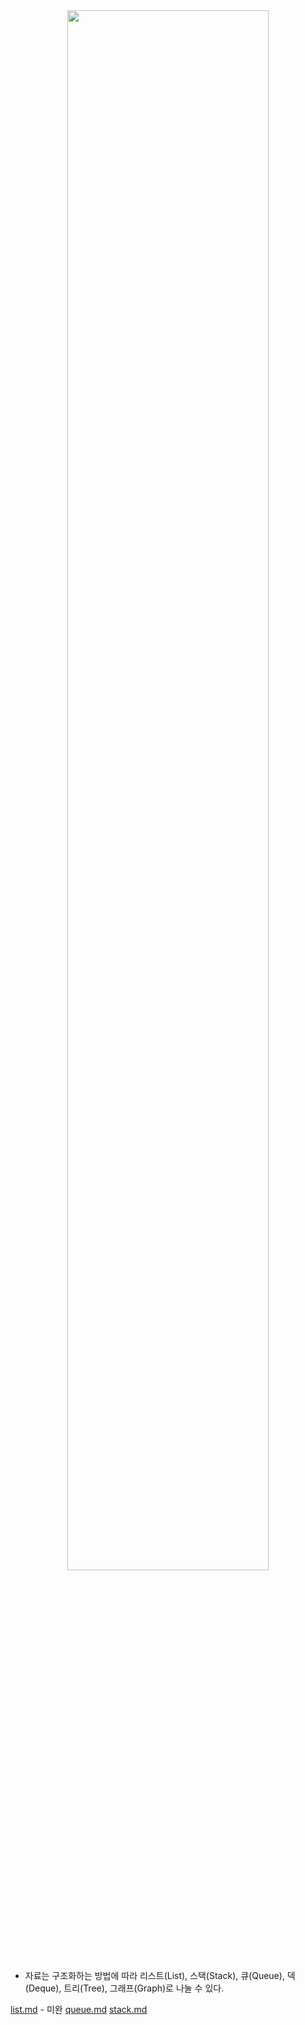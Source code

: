 <center><img src=https://wayhome25.github.io/assets/post-img/cs/data-structure.png width=80%></center>

- 자료는 구조화하는 방법에 따라 리스트(List), 스택(Stack), 큐(Queue), 덱(Deque), 트리(Tree), 그래프(Graph)로 나눌 수 있다.

[list.md](list.md) - 미완
[queue.md](queue.md)
[stack.md](stack.md)
